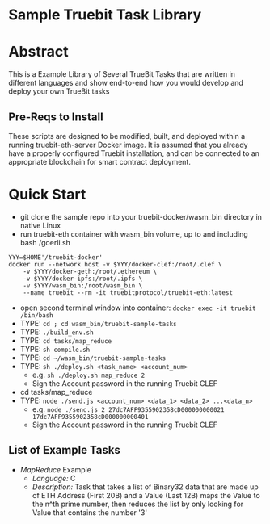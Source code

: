 # Sample Truebit Task Library

# Abstract

This is a Example Library of Several TrueBit Tasks that are written in different languages and show end-to-end how you would develop and deploy your own TrueBit tasks

## Pre-Reqs to Install

These scripts are designed to be modified, built, and deployed within a running truebit-eth-server Docker image. It is assumed that you already have a properly
configured Truebit installation, and can be connected to an appropriate blockchain for smart contract deployment.

# Quick Start

  * git clone the sample repo into your truebit-docker/wasm_bin directory in native Linux
  * run truebit-eth container with wasm_bin volume, up to and including bash /goerli.sh

```
YYY=$HOME'/truebit-docker'
docker run --network host -v $YYY/docker-clef:/root/.clef \
	-v $YYY/docker-geth:/root/.ethereum \
	-v $YYY/docker-ipfs:/root/.ipfs \
	-v $YYY/wasm_bin:/root/wasm_bin \
	--name truebit --rm -it truebitprotocol/truebit-eth:latest
```

  * open second terminal window into container: ```docker exec -it truebit /bin/bash```
  * TYPE: ```cd ; cd wasm_bin/truebit-sample-tasks```
  * TYPE: ```./build_env.sh```
  * TYPE: ```cd tasks/map_reduce```
  * TYPE: ```sh compile.sh```
  * TYPE: ```cd ~/wasm_bin/truebit-sample-tasks```
  * TYPE: ```sh ./deploy.sh <task_name> <account_num>```
    * e.g.  ```sh ./deploy.sh map_reduce 2```
    * Sign the Account password in the running Truebit CLEF
  * cd tasks/map_reduce
  * TYPE: ```node ./send.js <account_num> <data_1> <data_2> ...<data_n>```
    * e.g.  ```node ./send.js 2 27dc7AFF9355902358cD000000000021 17dc7AFF9355902358cD000000000401```
    * Sign the Account password in the running Truebit CLEF

## List of Example Tasks

* _MapReduce_ Example
    * _Language:_ C
    * _Description:_ Task that takes a list of Binary32 data that are made up of ETH Address (First 20B) and a Value (Last 12B) maps the Value to the n^th prime number, then reduces the list by only looking for Value that contains the number '3'
